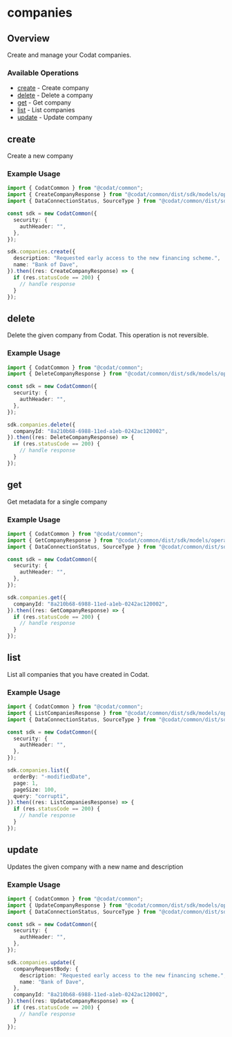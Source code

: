 # companies

## Overview

Create and manage your Codat companies.

### Available Operations

* [create](#create) - Create company
* [delete](#delete) - Delete a company
* [get](#get) - Get company
* [list](#list) - List companies
* [update](#update) - Update company

## create

Create a new company

### Example Usage

```typescript
import { CodatCommon } from "@codat/common";
import { CreateCompanyResponse } from "@codat/common/dist/sdk/models/operations";
import { DataConnectionStatus, SourceType } from "@codat/common/dist/sdk/models/shared";

const sdk = new CodatCommon({
  security: {
    authHeader: "",
  },
});

sdk.companies.create({
  description: "Requested early access to the new financing scheme.",
  name: "Bank of Dave",
}).then((res: CreateCompanyResponse) => {
  if (res.statusCode == 200) {
    // handle response
  }
});
```

## delete

Delete the given company from Codat.
This operation is not reversible.

### Example Usage

```typescript
import { CodatCommon } from "@codat/common";
import { DeleteCompanyResponse } from "@codat/common/dist/sdk/models/operations";

const sdk = new CodatCommon({
  security: {
    authHeader: "",
  },
});

sdk.companies.delete({
  companyId: "8a210b68-6988-11ed-a1eb-0242ac120002",
}).then((res: DeleteCompanyResponse) => {
  if (res.statusCode == 200) {
    // handle response
  }
});
```

## get

Get metadata for a single company

### Example Usage

```typescript
import { CodatCommon } from "@codat/common";
import { GetCompanyResponse } from "@codat/common/dist/sdk/models/operations";
import { DataConnectionStatus, SourceType } from "@codat/common/dist/sdk/models/shared";

const sdk = new CodatCommon({
  security: {
    authHeader: "",
  },
});

sdk.companies.get({
  companyId: "8a210b68-6988-11ed-a1eb-0242ac120002",
}).then((res: GetCompanyResponse) => {
  if (res.statusCode == 200) {
    // handle response
  }
});
```

## list

List all companies that you have created in Codat.

### Example Usage

```typescript
import { CodatCommon } from "@codat/common";
import { ListCompaniesResponse } from "@codat/common/dist/sdk/models/operations";
import { DataConnectionStatus, SourceType } from "@codat/common/dist/sdk/models/shared";

const sdk = new CodatCommon({
  security: {
    authHeader: "",
  },
});

sdk.companies.list({
  orderBy: "-modifiedDate",
  page: 1,
  pageSize: 100,
  query: "corrupti",
}).then((res: ListCompaniesResponse) => {
  if (res.statusCode == 200) {
    // handle response
  }
});
```

## update

Updates the given company with a new name and description

### Example Usage

```typescript
import { CodatCommon } from "@codat/common";
import { UpdateCompanyResponse } from "@codat/common/dist/sdk/models/operations";
import { DataConnectionStatus, SourceType } from "@codat/common/dist/sdk/models/shared";

const sdk = new CodatCommon({
  security: {
    authHeader: "",
  },
});

sdk.companies.update({
  companyRequestBody: {
    description: "Requested early access to the new financing scheme.",
    name: "Bank of Dave",
  },
  companyId: "8a210b68-6988-11ed-a1eb-0242ac120002",
}).then((res: UpdateCompanyResponse) => {
  if (res.statusCode == 200) {
    // handle response
  }
});
```
